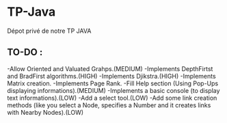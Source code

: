 TP-Java
=======

Dépot privé de notre TP JAVA

TO-DO :
-------

-Allow Oriented and Valuated Grahps.(MEDIUM)
-Implements DepthFirtst and BradFirst algorithms.(HIGH)
-Implements Djikstra.(HIGH)
-Implements Matrix creation.
-Implements Page Rank.
-Fill Help section (Using Pop-Ups displaying informations).(MEDIUM)
-Implements a basic console (to display text informations).(LOW)
-Add a select tool.(LOW)
-Add some link creation methods (like you select a Node, specifies a Number and it creates links with Nearby Nodes).(LOW)

